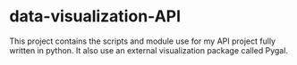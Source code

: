 # data-visualization-API
This project contains the scripts and module use for my API project fully written in python. It also use an external visualization package called Pygal.
